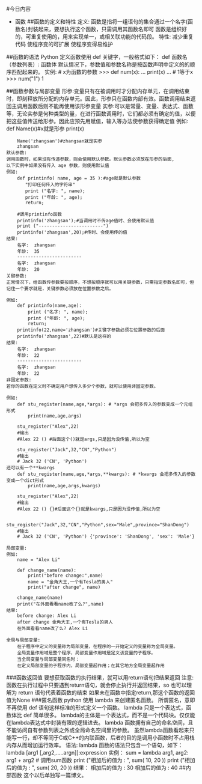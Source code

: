 #今日内容
+   函数
##函数的定义和特性
    定义:
        函数是指将一组语句的集合通过一个名字(函数名)封装起来，要想执行这个函数，只需调用其函数名即可
        函数是组织好的，可重复使用的，用来实现单一，或相关联功能的代码段。
    特性:
        减少重复代码
        使程序变的可扩展
        使程序变得易维护
        
        
##函数的语法
    Python 定义函数使用 def 关键字，一般格式如下：
        def 函数名（参数列表）:
            函数体
        默认情况下，参数值和参数名称是按函数声明中定义的的顺序匹配起来的。
    实例:
        # x为函数的参数
        >>> def num(x):
        ...  print(x)
        ...
        # 1等于x
        >>> num("1")
        1
            
##函数参数与局部变量
    形参:变量只有在被调用时才分配内存单元，在调用结束时，即刻释放所分配的内存单元。因此，形参只在函数内部有效。函数调用结束返回主调用函数后则不能再使用该形参变量
    实参:可以是常量、变量、表达式、函数等，无论实参是何种类型的量，在进行函数调用时，它们都必须有确定的值，以便把这些值传送给形参。因此应预先用赋值，输入等办法使参数获得确定值
    例如:
        def Name(x)#x就是形参
            print(x)
            
        Name('zhangsan')#zhangsan就是实参
        zhangsan
    默认参数:
    调用函数时，如果没有传递参数，则会使用默认参数。默认参数必须放在形参的后面,
    以下实例中如果没有传入 age 参数，则使用默认值
    例如:
        def printinfo( name, age = 35 ):#age就是默认参数
           "打印任何传入的字符串"
           print ("名字: ", name);
           print ("年龄: ", age);
           return;
         
        #调用printinfo函数
        printinfo('zhangsan');#当调用时不传age值时、会使用默认值
        print ("------------------------")
        printinfo('zhangsan',20);#传时、会使用传的值
    结果:
        名字:  zhangsan
        年龄:  35
        ------------------------
        名字:  zhangsan
        年龄:  20
    关键参数:
    正常情况下，给函数传参数要按顺序，不想按顺序就可以用关键参数，只需指定参数名即可，但记住一个要求就是，关键参数必须放在位置参数之后。
    
    例如:
        def printinfo(name,age):
            print ("名字: ", name);
            print ("年龄: ", age);
            return;
        printinfo(22,name='zhangsan')#关键字参数必须在位置参数的后面
        printinfo('zhangsan',22)#默认是这样的
    结果:
        名字:  zhangsan
        年龄:  22
        ------------------------
        名字:  zhangsan
        年龄:  22
    非固定参数:
    若你的函数在定义时不确定用户想传入多少个参数，就可以使用非固定参数。
    
    例如:
        def stu_register(name,age,*args): # *args 会把多传入的参数变成一个元组形式
            print(name,age,args)
     
        stu_register("Alex",22)
        #输出
        #Alex 22 () #后面这个()就是args,只是因为没传值,所以为空
         
        stu_register("Jack",32,"CN","Python")
        #输出
        # Jack 32 ('CN', 'Python')
    还可以有一个**kwargs
        def stu_register(name,age,*args,**kwargs): # *kwargs 会把多传入的参数变成一个dict形式
            print(name,age,args,kwargs)
 
        stu_register("Alex",22)
        #输出
        #Alex 22 () {}#后面这个{}就是kwargs,只是因为没传值,所以为空
         
        stu_register("Jack",32,"CN","Python",sex="Male",province="ShanDong")
        #输出
        # Jack 32 ('CN', 'Python') {'province': 'ShanDong', 'sex': 'Male'}
    
    局部变量:
    例如:
        name = "Alex Li"
 
        def change_name(name):
            print("before change:",name)
            name = "金角大王,一个有Tesla的男人"
            print("after change", name)
  
        change_name(name)   
        print("在外面看看name改了么?",name)
    结果:
        before change: Alex Li
        after change 金角大王,一个有Tesla的男人
        在外面看看name改了么? Alex Li
    
    全局与局部变量:
        在子程序中定义的变量称为局部变量，在程序的一开始定义的变量称为全局变量。
        全局变量作用域是整个程序，局部变量作用域是定义该变量的子程序。
        当全局变量与局部变量同名时：
        在定义局部变量的子程序内，局部变量起作用；在其它地方全局变量起作用
   
###函数返回值
    要想获取函数的执行结果，就可以用return语句把结果返回
    注意:
    函数在执行过程中只要遇到return语句，就会停止执行并返回结果，so 也可以理解为 return 语句代表着函数的结束
    如果未在函数中指定return,那这个函数的返回值为None 
###匿名函数
    python 使用 lambda 来创建匿名函数。
    所谓匿名，意即不再使用 def 语句这样标准的形式定义一个函数。
    lambda 只是一个表达式，函数体比 def 简单很多。
    lambda的主体是一个表达式，而不是一个代码块。仅仅能在lambda表达式中封装有限的逻辑进去。
    lambda 函数拥有自己的命名空间，且不能访问自有参数列表之外或全局命名空间里的参数。
    虽然lambda函数看起来只能写一行，却不等同于C或C++的内联函数，后者的目的是调用小函数时不占用栈内存从而增加运行效率。
    语法:
        lambda 函数的语法只包含一个语句，如下：
        lambda [arg1 [,arg2,.....argn]]:expression
    实例：
        sum = lambda arg1, arg2: arg1 + arg2
        # 调用sum函数
        print ("相加后的值为 : ", sum( 10, 20 ))
        print ("相加后的值为 : ", sum( 20, 20 ))
    结果：
        相加后的值为 :  30
        相加后的值为 :  40
 ##内部函数
    这个以后单独写一篇博文。